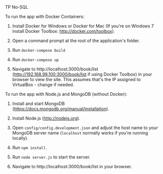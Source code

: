 TP No-SQL

To run the app with Docker Containers:

1. Install Docker for Windows or Docker for Mac (If you're on Windows 7 install Docker Toolbox: http://docker.com/toolbox).

2. Open a command prompt at the root of the application's folder.

3. Run `docker-compose build`

4. Run `docker-compose up`

5. Navigate to http://localhost:3000/book/list (http://192.168.99.100:3000/book/list if using Docker Toolbox) in your browser to view the site. This assumes that's the IP assigned to VirtualBox - change if needed.

To run the app with Node.js and MongoDB (without Docker):

1. Install and start MongoDB (https://docs.mongodb.org/manual/installation).

2. Install Node.js (http://nodejs.org).

3. Open `config/config.development.json` and adjust the host name to your MongoDB server name (`localhost` normally works if you're running locally). 

4. Run `npm install`.

5. Run `node server.js` to start the server.

6. Navigate to http://localhost:3000/book/list in your browser.